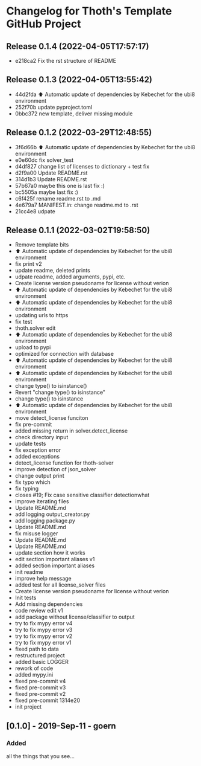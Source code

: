 # Changelog for Thoth's Template GitHub Project

## Release 0.1.4 (2022-04-05T17:57:17)
* e218ca2 Fix the rst structure of README

## Release 0.1.3 (2022-04-05T13:55:42)
* 44d2fda :arrow_up: Automatic update of dependencies by Kebechet for the ubi8 environment
* 252f70b update pyproject.toml
* 0bbc372 new template, deliver missing module

## Release 0.1.2 (2022-03-29T12:48:55)
* 3f6d66b :arrow_up: Automatic update of dependencies by Kebechet for the ubi8 environment
* e0e60dc fix solver_test
* d4df827 change list of licenses to dictionary + test fix
* d2f9a00 Update README.rst
* 314d1b3 Update README.rst
* 57b67a0 maybe this one is last fix :)
* bc5505a maybe last fix :)
* c6f425f rename readme.rst to .md
* 4e679a7 MANIFEST.in: change readme.md to .rst
* 21cc4e8 udpate

## Release 0.1.1 (2022-03-02T19:58:50)
* Remove template bits
* :arrow_up: Automatic update of dependencies by Kebechet for the ubi8 environment
* fix print v2
* update readme, deleted prints
* udpate readme, added arguments, pypi, etc.
* Create license version pseudoname for license without verion
* :arrow_up: Automatic update of dependencies by Kebechet for the ubi8 environment
* :arrow_up: Automatic update of dependencies by Kebechet for the ubi8 environment
* updating urls to https
* fix test
* thoth.solver edit
* :arrow_up: Automatic update of dependencies by Kebechet for the ubi8 environment
* upload to pypi
* optimized for connection with database
* :arrow_up: Automatic update of dependencies by Kebechet for the ubi8 environment
* :arrow_up: Automatic update of dependencies by Kebechet for the ubi8 environment
* change type() to isinstance()
* Revert "change type() to isinstance"
* change type() to isinstance
* :arrow_up: Automatic update of dependencies by Kebechet for the ubi8 environment
* move detect_license funciton
* fix pre-commit
* added missing return in solver.detect_license
* check directory input
* update tests
* fix exception error
* added exceptions
* detect_license function for thoth-solver
* improve detection of json_solver
* change output print
* fix typo which
* fix typing
* closes #19; Fix case sensitive classifier detectionwhat
* improve iterating files
* Update README.md
* add logging output_creator.py
* add logging package.py
* Update README.md
* fix misuse logger
* Update README.md
* Update README.md
* update section how it works
* edit section important aliases v1
* added section important aliases
* init readme
* improve help message
* added test for all license_solver files
* Create license version pseudoname for license without verion
* Init tests
* Add missing dependencies
* code review edit v1
* add package without license/classifier to output
* try to fix mypy error v4
* try to fix mypy error v3
* try to fix mypy error v2
* try to fix mypy error v1
* fixed path to data
* restructured project
* added basic LOGGER
* rework of code
* added mypy.ini
* fixed pre-commit v4
* fixed pre-commit v3
* fixed pre-commit v2
* fixed pre-commit 1314e20
* init project

## [0.1.0] - 2019-Sep-11 - goern

### Added

all the things that you see...
